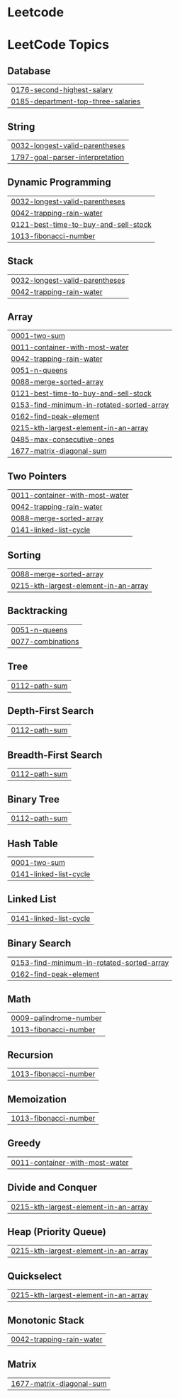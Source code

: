 # Leetcode
<!---LeetCode Topics Start-->
# LeetCode Topics
## Database
|  |
| ------- |
| [0176-second-highest-salary](https://github.com/chinnathambi1406/Leetcode/tree/master/0176-second-highest-salary) |
| [0185-department-top-three-salaries](https://github.com/chinnathambigitHub/Leetcode/tree/master/0185-department-top-three-salaries) |
## String
|  |
| ------- |
| [0032-longest-valid-parentheses](https://github.com/chinnathambigitHub/Leetcode/tree/master/0032-longest-valid-parentheses) |
| [1797-goal-parser-interpretation](https://github.com/chinnathambi1406/Leetcode/tree/master/1797-goal-parser-interpretation) |
## Dynamic Programming
|  |
| ------- |
| [0032-longest-valid-parentheses](https://github.com/chinnathambigitHub/Leetcode/tree/master/0032-longest-valid-parentheses) |
| [0042-trapping-rain-water](https://github.com/chinnathambi1406/Leetcode/tree/master/0042-trapping-rain-water) |
| [0121-best-time-to-buy-and-sell-stock](https://github.com/chinnathambi1406/Leetcode/tree/master/0121-best-time-to-buy-and-sell-stock) |
| [1013-fibonacci-number](https://github.com/chinnathambi1406/Leetcode/tree/master/1013-fibonacci-number) |
## Stack
|  |
| ------- |
| [0032-longest-valid-parentheses](https://github.com/chinnathambigitHub/Leetcode/tree/master/0032-longest-valid-parentheses) |
| [0042-trapping-rain-water](https://github.com/chinnathambi1406/Leetcode/tree/master/0042-trapping-rain-water) |
## Array
|  |
| ------- |
| [0001-two-sum](https://github.com/chinnathambi1406/Leetcode/tree/master/0001-two-sum) |
| [0011-container-with-most-water](https://github.com/chinnathambi1406/Leetcode/tree/master/0011-container-with-most-water) |
| [0042-trapping-rain-water](https://github.com/chinnathambi1406/Leetcode/tree/master/0042-trapping-rain-water) |
| [0051-n-queens](https://github.com/chinnathambi1406/Leetcode/tree/master/0051-n-queens) |
| [0088-merge-sorted-array](https://github.com/chinnathambigitHub/Leetcode/tree/master/0088-merge-sorted-array) |
| [0121-best-time-to-buy-and-sell-stock](https://github.com/chinnathambi1406/Leetcode/tree/master/0121-best-time-to-buy-and-sell-stock) |
| [0153-find-minimum-in-rotated-sorted-array](https://github.com/chinnathambi1406/Leetcode/tree/master/0153-find-minimum-in-rotated-sorted-array) |
| [0162-find-peak-element](https://github.com/chinnathambi1406/Leetcode/tree/master/0162-find-peak-element) |
| [0215-kth-largest-element-in-an-array](https://github.com/chinnathambi1406/Leetcode/tree/master/0215-kth-largest-element-in-an-array) |
| [0485-max-consecutive-ones](https://github.com/chinnathambi1406/Leetcode/tree/master/0485-max-consecutive-ones) |
| [1677-matrix-diagonal-sum](https://github.com/chinnathambi1406/Leetcode/tree/master/1677-matrix-diagonal-sum) |
## Two Pointers
|  |
| ------- |
| [0011-container-with-most-water](https://github.com/chinnathambi1406/Leetcode/tree/master/0011-container-with-most-water) |
| [0042-trapping-rain-water](https://github.com/chinnathambi1406/Leetcode/tree/master/0042-trapping-rain-water) |
| [0088-merge-sorted-array](https://github.com/chinnathambigitHub/Leetcode/tree/master/0088-merge-sorted-array) |
| [0141-linked-list-cycle](https://github.com/chinnathambi1406/Leetcode/tree/master/0141-linked-list-cycle) |
## Sorting
|  |
| ------- |
| [0088-merge-sorted-array](https://github.com/chinnathambigitHub/Leetcode/tree/master/0088-merge-sorted-array) |
| [0215-kth-largest-element-in-an-array](https://github.com/chinnathambi1406/Leetcode/tree/master/0215-kth-largest-element-in-an-array) |
## Backtracking
|  |
| ------- |
| [0051-n-queens](https://github.com/chinnathambi1406/Leetcode/tree/master/0051-n-queens) |
| [0077-combinations](https://github.com/chinnathambi1406/Leetcode/tree/master/0077-combinations) |
## Tree
|  |
| ------- |
| [0112-path-sum](https://github.com/chinnathambi1406/Leetcode/tree/master/0112-path-sum) |
## Depth-First Search
|  |
| ------- |
| [0112-path-sum](https://github.com/chinnathambi1406/Leetcode/tree/master/0112-path-sum) |
## Breadth-First Search
|  |
| ------- |
| [0112-path-sum](https://github.com/chinnathambi1406/Leetcode/tree/master/0112-path-sum) |
## Binary Tree
|  |
| ------- |
| [0112-path-sum](https://github.com/chinnathambi1406/Leetcode/tree/master/0112-path-sum) |
## Hash Table
|  |
| ------- |
| [0001-two-sum](https://github.com/chinnathambi1406/Leetcode/tree/master/0001-two-sum) |
| [0141-linked-list-cycle](https://github.com/chinnathambi1406/Leetcode/tree/master/0141-linked-list-cycle) |
## Linked List
|  |
| ------- |
| [0141-linked-list-cycle](https://github.com/chinnathambi1406/Leetcode/tree/master/0141-linked-list-cycle) |
## Binary Search
|  |
| ------- |
| [0153-find-minimum-in-rotated-sorted-array](https://github.com/chinnathambi1406/Leetcode/tree/master/0153-find-minimum-in-rotated-sorted-array) |
| [0162-find-peak-element](https://github.com/chinnathambi1406/Leetcode/tree/master/0162-find-peak-element) |
## Math
|  |
| ------- |
| [0009-palindrome-number](https://github.com/chinnathambi1406/Leetcode/tree/master/0009-palindrome-number) |
| [1013-fibonacci-number](https://github.com/chinnathambi1406/Leetcode/tree/master/1013-fibonacci-number) |
## Recursion
|  |
| ------- |
| [1013-fibonacci-number](https://github.com/chinnathambi1406/Leetcode/tree/master/1013-fibonacci-number) |
## Memoization
|  |
| ------- |
| [1013-fibonacci-number](https://github.com/chinnathambi1406/Leetcode/tree/master/1013-fibonacci-number) |
## Greedy
|  |
| ------- |
| [0011-container-with-most-water](https://github.com/chinnathambi1406/Leetcode/tree/master/0011-container-with-most-water) |
## Divide and Conquer
|  |
| ------- |
| [0215-kth-largest-element-in-an-array](https://github.com/chinnathambi1406/Leetcode/tree/master/0215-kth-largest-element-in-an-array) |
## Heap (Priority Queue)
|  |
| ------- |
| [0215-kth-largest-element-in-an-array](https://github.com/chinnathambi1406/Leetcode/tree/master/0215-kth-largest-element-in-an-array) |
## Quickselect
|  |
| ------- |
| [0215-kth-largest-element-in-an-array](https://github.com/chinnathambi1406/Leetcode/tree/master/0215-kth-largest-element-in-an-array) |
## Monotonic Stack
|  |
| ------- |
| [0042-trapping-rain-water](https://github.com/chinnathambi1406/Leetcode/tree/master/0042-trapping-rain-water) |
## Matrix
|  |
| ------- |
| [1677-matrix-diagonal-sum](https://github.com/chinnathambi1406/Leetcode/tree/master/1677-matrix-diagonal-sum) |
<!---LeetCode Topics End-->